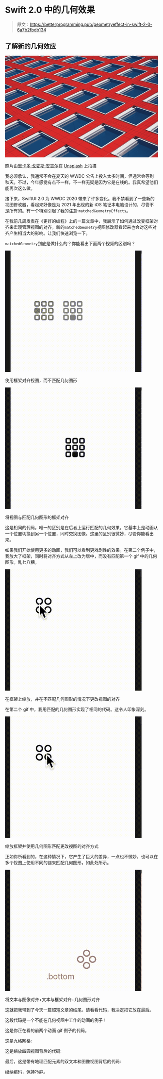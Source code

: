 # Swift 2.0 中的几何效果

> 原文：<https://betterprogramming.pub/geometryeffect-in-swift-2-0-6a7b2fbdb134>

## 了解新的几何效应

![](img/3af28151af0a0d2d89b64615013c8429.png)

照片由[里卡多·戈麦斯·安吉尔](https://unsplash.com/@ripato?utm_source=unsplash&utm_medium=referral&utm_content=creditCopyText)在 [Unsplash](https://unsplash.com/s/photos/patterns?utm_source=unsplash&utm_medium=referral&utm_content=creditCopyText) 上拍摄

我必须承认，我通常不会在夏天的 WWDC 公告上投入太多时间，但通常会等到秋天。不过，今年感觉有点不一样，不一样无疑是因为它是在线的。我真希望他们能再次这么做。

接下来，SwiftUI 2.0 为 WWDC 2020 带来了许多变化。我不禁看到了一些新的视图修改器，看起来好像是为 2021 年出现的新 iOS 笔记本电脑设计的，尽管不是所有的。有一个特别引起了我的注意:`matchedGeometryEffects`。

在我前几周发表在《更好的编程》上的一篇文章中，我展示了如何通过改变框架对齐来宏观管理视图的对齐。新的`matchedGeometry`视图修改器看起来也会对这些对齐产生相当大的影响。让我们快速浏览一下。

`matchedGeometry`到底是做什么的？你能看出下面两个视频的区别吗？

![](img/8248d53b6df0164a83c0520e53527dcb.png)

使用框架对齐视图，而不匹配几何图形

![](img/f4801ea7ef971264611b4561bb444a37.png)

将视图与匹配几何图形的框架对齐

这是相同的代码，唯一的区别是在后者上运行匹配的几何效果。它基本上是动画从一个位置切换到另一个位置，同时交换图像。这里的区别很微妙，尽管你能看出来。

如果我们开始使用更多的动画，我们可以看到更戏剧性的效果。在第二个例子中，我放大了框架，同时将对齐方式从左上改为居中，而没有匹配第一个 gif 中的几何图形。乱七八糟。

![](img/98e249637ec3ef5a51f8c02edb56e567.png)

在框架上缩放，并在不匹配几何图形的情况下更改视图的对齐

在第二个 gif 中，我用匹配的几何图形实现了相同的代码。这令人印象深刻。

![](img/78edbcad33d96bbbe33ffb192b642946.png)

缩放框架并使用几何图形匹配更改视图的对齐方式

正如你所看到的，在这种情况下，它产生了巨大的差异，一点也不微妙。也可以在多个视图上使用不同的锚来匹配几何图形，如此处所示。

![](img/19bd04aee2a05e312a297353ed72f8c0.png)

将文本与图像对齐+文本与框架对齐+几何图形对齐

这就把我带到了今天一篇超短文章的结尾。请看看代码，我决定把它放在最后。

这段代码是一个不能在几何视图中工作的动画的例子！

这是你正在看的前两个动画 gif 例子的代码。

这是九格网格:

这是缩放四圆视图背后的代码:

最后，这是带有地理匹配元素的双文本和图像视图背后的代码:

继续编码，保持冷静。